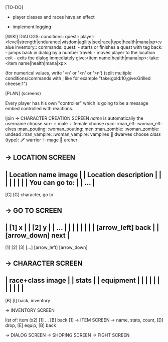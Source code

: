 [TO-DO]
- player classes and races have an effect

- implement logging

[WIKI]
DIALOGS:
    conditions:
        quest:<phase>:<tag>
        player:<level|strength|endurance|wisdom|agility|sex|race|type|health|mana|xp>:value
        inventory:<item name>:<amount>
    commands:
        quest:<tag> - starts or finishes a quest with tag
        back:<number> - jumps back in dialog by a number
        travel:<location name> - moves player to the location
        exit - exits the dialog immediately
        give:<item name|health|mana|xp>:<amount>
        take:<item name|health|mana|xp>:<amount>

(for numerical values, write '=n' or '<n' or '>n')
(split multiple conditions/commands with ; like for example "take:gold:10;give:Grilled cheese:1")

[PLAN] (screens)

Every player has his own "controller" which is going to be a message embed controlled with reactions.

!join -> CHARACTER CREATION SCREEN
*name* is automatically the username
choose *sex*: :male_sign: male :female_sign: female
choose *race*: :man_elf: :woman_elf:  elves :man_pouting: :woman_pouting: men :man_zombie: :woman_zombie: undead :man_vampire: :woman_vampire: vampires :bearded_person: dwarves
choose *class* (type): :dagger:  warrior :sparkles: mage :bow_and_arrow: archer

-> LOCATION SCREEN
-----------------------------------
| Location name             image |
| Location description            |
|                                 |
|                                 |
|                                 |
| You can go to:                  |
| ...                             |
-----------------------------------
[C] [G]
character, go to

-> GO TO SCREEN
-----------------------------------
| [1] x                           |
| [2] y                           |
| ...                             |
|                                 |
|                                 |
|                                 |
| [arrow_left] back               |
| [arrow_down] next               |
-----------------------------------
[1] [2] [3] [...] [arrow_left] [arrow_down]

-> CHARACTER SCREEN
-----------------------------------
| race+class                image |
| stats                           |
| equipment                       |
|                                 |
|                                 |
|                                 |
|                                 |
|                                 |
-----------------------------------
[B] [I]
back, inventory

-> INVENTORY SCREEN

list of: item (x2) [1] ... [B] back
[1] -> ITEM SCREEN -> name, stats, count, [D] drop, [E] equip, [B] back

-> DIALOG SCREEN
-> SHOPING SCREEN
-> FIGHT SCREEN